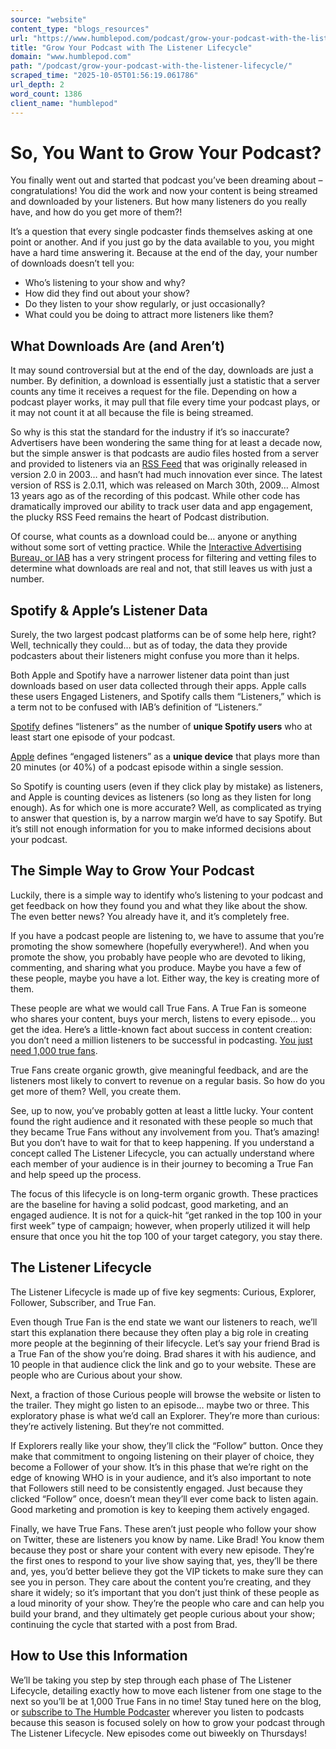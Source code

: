 ```yaml
---
source: "website"
content_type: "blogs_resources"
url: "https://www.humblepod.com/podcast/grow-your-podcast-with-the-listener-lifecycle/"
title: "Grow Your Podcast with The Listener Lifecycle"
domain: "www.humblepod.com"
path: "/podcast/grow-your-podcast-with-the-listener-lifecycle/"
scraped_time: "2025-10-05T01:56:19.061786"
url_depth: 2
word_count: 1386
client_name: "humblepod"
---
```


# So, You Want to Grow Your Podcast?

You finally went out and started that podcast you’ve been dreaming about – congratulations! You did the work and now your content is being streamed and downloaded by your listeners. But how many listeners do you really have, and how do you get more of them?!

It’s a question that every single podcaster finds themselves asking at one point or another. And if you just go by the data available to you, you might have a hard time answering it. Because at the end of the day, your number of downloads doesn’t tell you:

*   Who’s listening to your show and why?
*   How did they find out about your show?
*   Do they listen to your show regularly, or just occasionally?
*   What could you be doing to attract more listeners like them?  

## What Downloads Are (and Aren’t)

It may sound controversial but at the end of the day, downloads are just a number. By definition, a download is essentially just a statistic that a server counts any time it receives a request for the file. Depending on how a podcast player works, it may pull that file every time your podcast plays, or it may not count it at all because the file is being streamed.

So why is this stat the standard for the industry if it’s so inaccurate? Advertisers have been wondering the same thing for at least a decade now, but the simple answer is that podcasts are audio files hosted from a server and provided to listeners via an [RSS Feed](https://en.wikipedia.org/wiki/RSS) that was originally released in version 2.0 in 2003… and hasn’t had much innovation ever since. The latest version of RSS is 2.0.11, which was released on March 30th, 2009… Almost 13 years ago as of the recording of this podcast. While other code has dramatically improved our ability to track user data and app engagement, the plucky RSS Feed remains the heart of Podcast distribution.

Of course, what counts as a download could be… anyone or anything without some sort of vetting practice. While the [Interactive Advertising Bureau, or IAB](https://iabtechlab.com/wp-content/uploads/2021/03/PodcastMeasurement_v2.1.pdf) has a very stringent process for filtering and vetting files to determine what downloads are real and not, that still leaves us with just a number.

## Spotify & Apple’s Listener Data

Surely, the two largest podcast platforms can be of some help here, right? Well, technically they could… but as of today, the data they provide podcasters about their listeners might confuse you more than it helps.

Both Apple and Spotify have a narrower listener data point than just downloads based on user data collected through their apps. Apple calls these users Engaged Listeners, and Spotify calls them “Listeners,” which is a term not to be confused with IAB’s definition of “Listeners.”

[Spotify](https://support.spotifyforpodcasters.com/hc/en-us/articles/360043989052-Listener-and-follower-data) defines “listeners” as the number of **unique Spotify users** who at least start one episode of your podcast.  

[Apple](https://podcasters.apple.com/support/960-download-subscription-reports) defines “engaged listeners” as a **unique device** that plays more than 20 minutes (or 40%) of a podcast episode within a single session.  

So Spotify is counting users (even if they click play by mistake) as listeners, and Apple is counting devices as listeners (so long as they listen for long enough). As for which one is more accurate? Well, as complicated as trying to answer that question is, by a narrow margin we’d have to say Spotify. But it’s still not enough information for you to make informed decisions about your podcast.  

## The Simple Way to Grow Your Podcast

Luckily, there is a simple way to identify who’s listening to your podcast and get feedback on how they found you and what they like about the show. The even better news? You already have it, and it’s completely free.  

If you have a podcast people are listening to, we have to assume that you’re promoting the show somewhere (hopefully everywhere!). And when you promote the show, you probably have people who are devoted to liking, commenting, and sharing what you produce. Maybe you have a few of these people, maybe you have a lot. Either way, the key is creating more of them.  

These people are what we would call True Fans. A True Fan is someone who shares your content, buys your merch, listens to every episode… you get the idea. Here’s a little-known fact about success in content creation: you don’t need a million listeners to be successful in podcasting. [You just need 1,000 true fans](https://kk.org/thetechnium/1000-true-fans/).  

True Fans create organic growth, give meaningful feedback, and are the listeners most likely to convert to revenue on a regular basis. So how do you get more of them? Well, you create them.  

See, up to now, you’ve probably gotten at least a little lucky. Your content found the right audience and it resonated with these people so much that they became True Fans without any involvement from you. That’s amazing! But you don’t have to wait for that to keep happening. If you understand a concept called The Listener Lifecycle, you can actually understand where each member of your audience is in their journey to becoming a True Fan and help speed up the process.  

The focus of this lifecycle is on long-term organic growth. These practices are the baseline for having a solid podcast, good marketing, and an engaged audience. It is not for a quick-hit “get ranked in the top 100 in your first week” type of campaign; however, when properly utilized it will help ensure that once you hit the top 100 of your target category, you stay there.

## The Listener Lifecycle

The Listener Lifecycle is made up of five key segments: Curious, Explorer, Follower, Subscriber, and True Fan.

Even though True Fan is the end state we want our listeners to reach, we’ll start this explanation there because they often play a big role in creating more people at the beginning of their lifecycle. Let’s say your friend Brad is a True Fan of the show you’re doing. Brad shares it with his audience, and 10 people in that audience click the link and go to your website. These are people who are Curious about your show.  

Next, a fraction of those Curious people will browse the website or listen to the trailer. They might go listen to an episode… maybe two or three. This exploratory phase is what we’d call an Explorer. They’re more than curious: they’re actively listening. But they’re not committed.  

If Explorers really like your show, they’ll click the “Follow” button. Once they make that commitment to ongoing listening on their player of choice, they become a Follower of your show. It’s in this phase that we’re right on the edge of knowing WHO is in your audience, and it’s also important to note that Followers still need to be consistently engaged. Just because they clicked “Follow” once, doesn’t mean they’ll ever come back to listen again. Good marketing and promotion is key to keeping them actively engaged.

Finally, we have True Fans. These aren’t just people who follow your show on Twitter, these are listeners you know by name. Like Brad! You know them because they post or share your content with every new episode. They’re the first ones to respond to your live show saying that, yes, they’ll be there and, yes, you’d better believe they got the VIP tickets to make sure they can see you in person. They care about the content you’re creating, and they share it widely; so it’s important that you don’t just think of these people as a loud minority of your show. They’re the people who care and can help you build your brand, and they ultimately get people curious about your show; continuing the cycle that started with a post from Brad.

## How to Use this Information

We’ll be taking you step by step through each phase of The Listener Lifecycle, detailing exactly how to move each listener from one stage to the next so you’ll be at 1,000 True Fans in no time! Stay tuned here on the blog, or [subscribe to The Humble Podcaster](https://www.humblepod.com/subscribe-to-the-humble-podcaster/) wherever you listen to podcasts because this season is focused solely on how to grow your podcast through The Listener Lifecycle. New episodes come out biweekly on Thursdays!